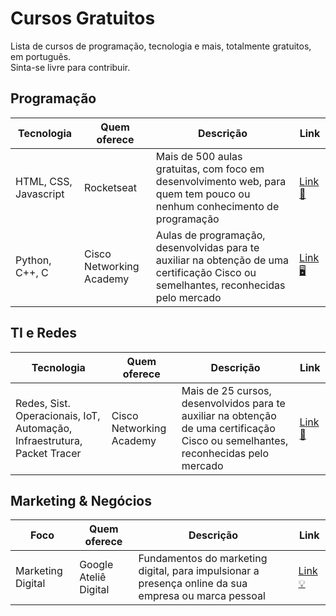 # Cursos Gratuitos
Lista de cursos de programação, tecnologia e mais, totalmente gratuitos, em português.  
Sinta-se livre para contribuir.
  
## Programação
| Tecnologia | Quem oferece | Descrição | Link |
|--|--|--|--|
| HTML, CSS, Javascript | Rocketseat | Mais de 500 aulas gratuitas, com foco em desenvolvimento web, para quem tem pouco ou nenhum conhecimento de programação | [Link 🚀](https://rocketseat.com.br/discover) |
| Python, C++, C | Cisco Networking Academy | Aulas de programação, desenvolvidas para te auxiliar na obtenção de uma certificação Cisco ou semelhantes, reconhecidas pelo mercado | [Link 🖥](https://www.netacad.com/pt-br/courses/programming) |  

## TI e Redes
| Tecnologia | Quem oferece | Descrição | Link |
|--|--|--|--|
| Redes, Sist. Operacionais, IoT, Automação, Infraestrutura, Packet Tracer | Cisco Networking Academy | Mais de 25 cursos, desenvolvidos para te auxiliar na obtenção de uma certificação Cisco ou semelhantes, reconhecidas pelo mercado  | [Link 📡](https://www.netacad.com/pt-br) |

## Marketing & Negócios
| Foco | Quem oferece | Descrição | Link |
|--|--|--|--|
| Marketing Digital | Google Ateliê Digital | Fundamentos do marketing digital, para impulsionar a presença online da sua empresa ou marca pessoal | [Link 💡](https://learndigital.withgoogle.com/ateliedigital/course/digital-marketing) |
